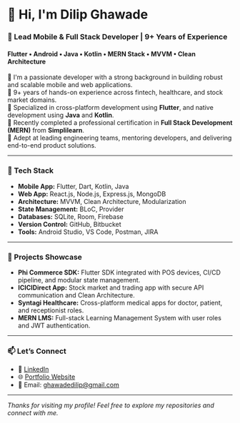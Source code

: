 # 👋 Hi, I'm Dilip Ghawade  
### 🚀 Lead Mobile & Full Stack Developer | 9+ Years of Experience  
#### Flutter • Android • Java • Kotlin • MERN Stack • MVVM • Clean Architecture

🔹 I'm a passionate developer with a strong background in building robust and scalable mobile and web applications.  
🔹 9+ years of hands-on experience across fintech, healthcare, and stock market domains.  
🔹 Specialized in cross-platform development using **Flutter**, and native development using **Java** and **Kotlin**.  
🔹 Recently completed a professional certification in **Full Stack Development (MERN)** from **Simplilearn**.  
🔹 Adept at leading engineering teams, mentoring developers, and delivering end-to-end product solutions.

---

### 💼 Tech Stack

- **Mobile App:** Flutter, Dart, Kotlin, Java  
- **Web App:** React.js, Node.js, Express.js, MongoDB  
- **Architecture:** MVVM, Clean Architecture, Modularization  
- **State Management:** BLoC, Provider  
- **Databases:** SQLite, Room, Firebase  
- **Version Control:** GitHub, Bitbucket  
- **Tools:** Android Studio, VS Code, Postman, JIRA  

---

### 📌 Projects Showcase

- **Phi Commerce SDK:** Flutter SDK integrated with POS devices, CI/CD pipeline, and modular state management.  
- **ICICIDirect App:** Stock market and trading app with secure API communication and Clean Architecture.  
- **Syntagi Healthcare:** Cross-platform medical apps for doctor, patient, and receptionist roles.  
- **MERN LMS:** Full-stack Learning Management System with user roles and JWT authentication.

---

### 📫 Let’s Connect

- 🔗 [LinkedIn](https://linkedin.com/in/dilip-ghawade-8a7058117)  
- 🌐 [Portfolio Website](https://dilip-portfolio-beta.vercel.app)  
- 📧 Email: ghawadedilip@gmail.com  

---

*Thanks for visiting my profile! Feel free to explore my repositories and connect with me.*
